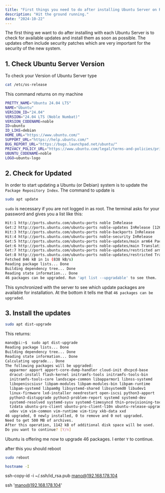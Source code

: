 ```yaml
---
title: "First things you need to do after installing Ubuntu Server on Raspberry Pi"
description: "Hit the ground running."
date: "2024-10-22"
---
```



The first thing we want to do after installing with each Ubuntu Server is to check for available updates and install them as soon as possible.
The updates often include security patches which are very important for the security of the new system.


## 1. Check Ubuntu Server Version

To check your Version of Ubuntu Server type

```sh
cat /etc/os-release
```
This command returns on my machine

```sh
PRETTY_NAME="Ubuntu 24.04 LTS"
NAME="Ubuntu"
VERSION_ID="24.04"
VERSION="24.04 LTS (Noble Numbat)"
VERSION_CODENAME=noble
ID=ubuntu
ID_LIKE=debian
HOME_URL="https://www.ubuntu.com/"
SUPPORT_URL="https://help.ubuntu.com/"
BUG_REPORT_URL="https://bugs.launchpad.net/ubuntu/"
PRIVACY_POLICY_URL="https://www.ubuntu.com/legal/terms-and-policies/privacy-policy"
UBUNTU_CODENAME=noble
LOGO=ubuntu-logo
```

## 2. Check for Updated
In order to start updating a Ubuntu (or Debian) system is to update the `Package Repository Index`. The command to update is 

```sh
sudo apt update
```
`sudo` is necessary if you are not logged in as root. The terminal asks for your password and gives you a list like this:

```sh
Hit:1 http://ports.ubuntu.com/ubuntu-ports noble InRelease
Get:2 http://ports.ubuntu.com/ubuntu-ports noble-updates InRelease [126 kB]
Hit:3 http://ports.ubuntu.com/ubuntu-ports noble-backports InRelease
Hit:4 http://ports.ubuntu.com/ubuntu-ports noble-security InRelease
Get:5 http://ports.ubuntu.com/ubuntu-ports noble-updates/main arm64 Packages [339 kB]
Get:6 http://ports.ubuntu.com/ubuntu-ports noble-updates/main Translation-en [86.9 kB]
Get:7 http://ports.ubuntu.com/ubuntu-ports noble-updates/restricted arm64 Packages [246 kB]
Get:8 http://ports.ubuntu.com/ubuntu-ports noble-updates/restricted Translation-en [47.8 kB]
Fetched 846 kB in 1s (838 kB/s)
Reading package lists... Done
Building dependency tree... Done
Reading state information... Done
46 packages can be upgraded. Run 'apt list --upgradable' to see them.
```

This synchronized with the server to see which update packages are available for installation. At the bottom it tells me that `46 packages can be upgraded`. 

## 3. Install the updates

```sh
sudo apt dist-upgrade
```
This returns:

```sh
mano@pi:~$  sudo apt dist-upgrade
Reading package lists... Done
Building dependency tree... Done
Reading state information... Done
Calculating upgrade... Done
The following packages will be upgraded:
  apparmor apport apport-core-dump-handler cloud-init dhcpcd-base
  dracut-install flash-kernel initramfs-tools initramfs-tools-bin
  initramfs-tools-core landscape-common libapparmor1 libnss-systemd
  libopeniscsiusr libpam-modules libpam-modules-bin libpam-runtime
  libpam-systemd libpam0g libsystemd-shared libsystemd0 libudev1
  linux-firmware lxd-installer needrestart open-iscsi python3-apport
  python3-distupgrade python3-problem-report systemd systemd-dev
  systemd-resolved systemd-sysv systemd-timesyncd thin-provisioning-tools
  tzdata ubuntu-pro-client ubuntu-pro-client-l10n ubuntu-release-upgrader-core
  udev vim vim-common vim-runtime vim-tiny xkb-data xxd
46 upgraded, 0 newly installed, 0 to remove and 0 not upgraded.
Need to get 500 MB of archives.
After this operation, 1142 kB of additional disk space will be used.
Do you want to continue? [Y/n]
```

Ubuntu is offering me now to upgrade 46 packages. I enter `Y` to continue.


after this you should reboot

```sh
sudo reboot
```

```sh
hostname -I
```


ssh-copy-id -i ~/.ssh/id_rsa.pub mano@192.168.178.104


ssh 'mano@192.168.178.104'